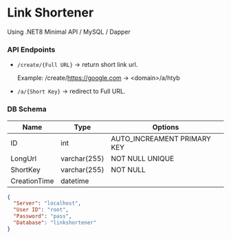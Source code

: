# Link Shortener

Using .NET8 Minimal API / MySQL / Dapper

### API Endpoints

- `/create/{Full URL}` -> return short link url.

  Example: /create/https://google.com -> \<domain\>/a/htyb

- `/a/{Short Key}` -> redirect to Full URL.

### DB Schema

| Name         | Type         | Options                     |
| ------------ | ------------ | --------------------------- |
| ID           | int          | AUTO_INCREAMENT PRIMARY KEY |
| LongUrl      | varchar(255) | NOT NULL UNIQUE             |
| ShortKey     | varchar(255) | NOT NULL                    |
| CreationTime | datetime     |

```json
{
  "Server": "localhost",
  "User ID": "root",
  "Password": "pass",
  "Database": "linkshortener"
}
```
